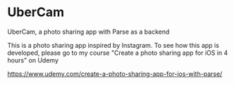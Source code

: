 UberCam
=======

UberCam, a photo sharing app with Parse as a backend

This is a photo sharing app inspired by Instagram. To see how this app is developed, please go to my course "Create a photo sharing app for iOS in 4 hours" on Udemy

https://www.udemy.com/create-a-photo-sharing-app-for-ios-with-parse/
